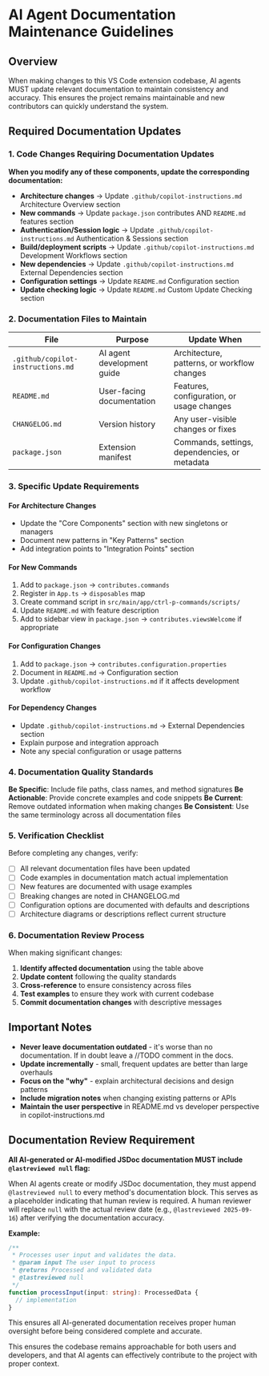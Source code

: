 # AI Agent Documentation Maintenance Guidelines

## Overview

When making changes to this VS Code extension codebase, AI agents MUST update relevant documentation to maintain consistency and accuracy. This ensures the project remains maintainable and new contributors can quickly understand the system.

## Required Documentation Updates

### 1. Code Changes Requiring Documentation Updates

**When you modify any of these components, update the corresponding documentation:**

- **Architecture changes** → Update `.github/copilot-instructions.md` Architecture Overview section
- **New commands** → Update `package.json` contributes AND `README.md` features section
- **Authentication/Session logic** → Update `.github/copilot-instructions.md` Authentication & Sessions section
- **Build/deployment scripts** → Update `.github/copilot-instructions.md` Development Workflows section
- **New dependencies** → Update `.github/copilot-instructions.md` External Dependencies section
- **Configuration settings** → Update `README.md` Configuration section
- **Update checking logic** → Update `README.md` Custom Update Checking section

### 2. Documentation Files to Maintain

| File | Purpose | Update When |
|------|---------|-------------|
| `.github/copilot-instructions.md` | AI agent development guide | Architecture, patterns, or workflow changes |
| `README.md` | User-facing documentation | Features, configuration, or usage changes |
| `CHANGELOG.md` | Version history | Any user-visible changes or fixes |
| `package.json` | Extension manifest | Commands, settings, dependencies, or metadata |

### 3. Specific Update Requirements

#### For Architecture Changes
- Update the "Core Components" section with new singletons or managers
- Document new patterns in "Key Patterns" section
- Add integration points to "Integration Points" section

#### For New Commands
1. Add to `package.json` → `contributes.commands`
2. Register in `App.ts` → `disposables` map
3. Create command script in `src/main/app/ctrl-p-commands/scripts/`
4. Update `README.md` with feature description
5. Add to sidebar view in `package.json` → `contributes.viewsWelcome` if appropriate

#### For Configuration Changes
1. Add to `package.json` → `contributes.configuration.properties`
2. Document in `README.md` → Configuration section
3. Update `.github/copilot-instructions.md` if it affects development workflow

#### For Dependency Changes
- Update `.github/copilot-instructions.md` → External Dependencies section
- Explain purpose and integration approach
- Note any special configuration or usage patterns

### 4. Documentation Quality Standards

**Be Specific**: Include file paths, class names, and method signatures
**Be Actionable**: Provide concrete examples and code snippets
**Be Current**: Remove outdated information when making changes
**Be Consistent**: Use the same terminology across all documentation files

### 5. Verification Checklist

Before completing any changes, verify:

- [ ] All relevant documentation files have been updated
- [ ] Code examples in documentation match actual implementation
- [ ] New features are documented with usage examples
- [ ] Breaking changes are noted in CHANGELOG.md
- [ ] Configuration options are documented with defaults and descriptions
- [ ] Architecture diagrams or descriptions reflect current structure

### 6. Documentation Review Process

When making significant changes:

1. **Identify affected documentation** using the table above
2. **Update content** following the quality standards
3. **Cross-reference** to ensure consistency across files
4. **Test examples** to ensure they work with current codebase
5. **Commit documentation changes** with descriptive messages

## Important Notes

- **Never leave documentation outdated** - it's worse than no documentation. If in doubt leave a //TODO comment in the docs.
- **Update incrementally** - small, frequent updates are better than large overhauls
- **Focus on the "why"** - explain architectural decisions and design patterns
- **Include migration notes** when changing existing patterns or APIs
- **Maintain the user perspective** in README.md vs developer perspective in copilot-instructions.md

## Documentation Review Requirement

**All AI-generated or AI-modified JSDoc documentation MUST include `@lastreviewed null` flag:**

When AI agents create or modify JSDoc documentation, they must append `@lastreviewed null` to every method's documentation block. This serves as a placeholder indicating that human review is required. A human reviewer will replace `null` with the actual review date (e.g., `@lastreviewed 2025-09-16`) after verifying the documentation accuracy.

**Example:**
```typescript
/**
 * Processes user input and validates the data.
 * @param input The user input to process
 * @returns Processed and validated data
 * @lastreviewed null
 */
function processInput(input: string): ProcessedData {
  // implementation
}
```

This ensures all AI-generated documentation receives proper human oversight before being considered complete and accurate.

This ensures the codebase remains approachable for both users and developers, and that AI agents can effectively contribute to the project with proper context.
